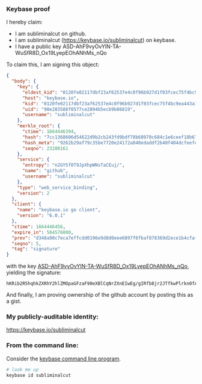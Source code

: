 ### Keybase proof

I hereby claim:

  * I am subliminalcut on github.
  * I am subliminalcut (https://keybase.io/subliminalcut) on keybase.
  * I have a public key ASD-AhF9vyOvYlN-TA-WuSfR8D_Ox19LyepEOhANhMs_nQo

To claim this, I am signing this object:

```json
{
  "body": {
    "key": {
      "eldest_kid": "0120fe02117dbf23af62537e4c0f96b927d1f03fcec75f4bc9ea443a100d84cb3f9d0a",
      "host": "keybase.io",
      "kid": "0120fe02117dbf23af62537e4c0f96b927d1f03fcec75f4bc9ea443a100d84cb3f9d0a",
      "uid": "90e283588f0577ce2894b5ecb9b86819",
      "username": "subliminalcut"
    },
    "merkle_root": {
      "ctime": 1664446394,
      "hash": "7cc1368606d54622d9b2cb243fd9bdf78b68970c684c1e6ceef18b6723d61bac6918885772c49907e71d440c505c285cb5e0a41a388be44fb224962ab7f26b05",
      "hash_meta": "9262b29af79c35be7720e24172a840edaddf2b40f404dcfeefefa0e9e2775305",
      "seqno": 23280161
    },
    "service": {
      "entropy": "n2GY5f0T9JpXhpWNsTaCEuj/",
      "name": "github",
      "username": "subliminalcut"
    },
    "type": "web_service_binding",
    "version": 2
  },
  "client": {
    "name": "keybase.io go client",
    "version": "6.0.1"
  },
  "ctime": 1664446456,
  "expire_in": 504576000,
  "prev": "d348a90c7eca7effcdd0196e9d8d0eee6897f6fbaf878369d2ece1b4cfafccda",
  "seqno": 5,
  "tag": "signature"
}
```

with the key [ASD-AhF9vyOvYlN-TA-WuSfR8D_Ox19LyepEOhANhMs_nQo](https://keybase.io/subliminalcut), yielding the signature:

```
hKRib2R5hqhkZXRhY2hlZMOpaGFzaF90eXBlCqNrZXnEIwEg/gIRfb8jr2JTfkwPlrkn0fA/zsdfS8nqRDoQDYTLP50Kp3BheWxvYWTESpcCBcQg00ipDH7Kfv/N0BlunY0O7miX9vuvh4Np0uzhtM+vzNrEIKQe+si4Ksg7J4nMkxeIcQk2IhhGTMiJD9J0Z8iz5OFaAgHCo3NpZ8RA3bGOLBj+ioeCBpeCD7DSPlwGEdZGTixlq08wDeDS4w7WBZiWN//STfBlji2DnW5/e5q3DQUMkt63dJkVT68CD6hzaWdfdHlwZSCkaGFzaIKkdHlwZQildmFsdWXEID5vER2JlcNLPFgUC2mZGH+GmVKknnatYgio25ohP/rao3RhZ80CAqd2ZXJzaW9uAQ==

```

And finally, I am proving ownership of the github account by posting this as a gist.

### My publicly-auditable identity:

https://keybase.io/subliminalcut

### From the command line:

Consider the [keybase command line program](https://keybase.io/download).

```bash
# look me up
keybase id subliminalcut
```
